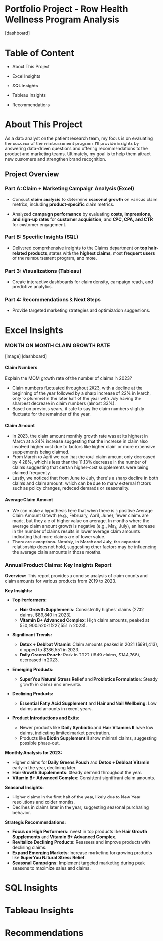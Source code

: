 # Portfolio Project - Row Health Wellness Program Analysis

  

[dashboard]

  

# Table of Content

  

- About This Project

- Excel Insights

- SQL Insights

- Tableau Insights

- Recommendations

  

# About This Project

  

As a data analyst on the patient research team, my focus is on evaluating the success of the reimbursement program. I’ll provide insights by answering data-driven questions and offering recommendations to the product and marketing teams. Ultimately, my goal is to help them attract new customers and strengthen brand recognition.

  

## Project Overview

  

### Part A: Claim + Marketing Campaign Analysis (Excel)

- Conduct **claim analysis** to determine **seasonal growth** on various claim metrics, including **product-specific** claim metrics.

- Analyzed **campaign performance** by evaluating **costs, impressions, and sign-up rates** for **customer acquisition**, and **CPC, CPA, and CTR** for customer engagement.

  

### Part B: Specific Insights (SQL)

  

- Delivered comprehensive insights to the Claims department on **top hair-related products**, states with the **highest claims**, most **frequent users** of the reimbursement program, and more.

  

### Part 3: Visualizations (Tableau)

  

- Create interactive dashboards for claim density, campaign reach, and predictive analytics.

  

### Part 4: Recommendations & Next Steps

  

- Provide targeted marketing strategies and optimization suggestions.

  

# Excel Insights

  

### MONTH ON MONTH CLAIM GROWTH RATE

[image]
[dashboard]

#### Claim Numbers

Explain the MOM growth rate of the number of claims in 2023?

- Claim numbers fluctuated throughout 2023, with a decline at the beginning of the year followed by a sharp increase of 22% in March, only to plummet in the later half of the year with July having the sharpest decrease in claim numbers (almost 33%). 
- Based on previous years, it safe to say the claim numbers slightly fluctuate for the remainder of the year. 

#### Claim Amount

- In 2023, the claim amount monthly growth rate was at its highest in March at a 24% increase suggesting that the increase in claim also involved higher cost due to factors like higher claim or more expensive supplements being claimed.
- From March to April we can that the total claim amount only decreased by 4.28%, which is less than the 11.13% decrease in the number of claims suggesting that certain higher-cost supplements were being claimed frequently.
- Lastly, we noticed that from June to July, there's a sharp decline in both claims and claim amount, which can be due to many external factors such as policy changes, reduced demands or seasonality.

  
#### Average Claim Amount

- We can make a hypothesis here that when there is a positive Average Claim Amount Growth (e.g., February, April, June), fewer claims are made, but they are of higher value on average. In months where the average claim amount growth is negative (e.g., May, July), an increase in the number of claims results in lower average claim amounts, indicating that more claims are of lower value.
- There are exceptions. Notably, in March and July, the expected relationship does not hold, suggesting other factors may be influencing the average claim amounts in those months.


### Annual Product Claims: Key Insights Report

**Overview:** This report provides a concise analysis of claim counts and claim amounts for various products from 2019 to 2023.

**Key Insights:**

-   **Top Performers:**
    
    -   **Hair Growth Supplements**: Consistently highest claims (2732 claims, $89,840 in 2023).
    -   **Vitamin B+ Advanced Complex**: High claim amounts, peaked at $550,900 in 2021 ($227,551 in 2023).
-   **Significant Trends:**
    
    -   **Detox + Debloat Vitamin**: Claim amounts peaked in 2021 ($691,413), dropped to $286,551 in 2023.
    -   **Daily Greens Pouch**: Peak in 2022 (1849 claims, $144,766), decreased in 2023.
-   **Emerging Products:**
    
    -   **SuperYou Natural Stress Relief** and **Probiotics Formulation**: Steady growth in claims and amounts.
-   **Declining Products:**
    
    -   **Essential Fatty Acid Supplement** and **Hair and Nail Wellbeing**: Low claims and amounts in recent years.
-   **Product Introductions and Exits:**
    
    -   Newer products like **Daily Synbiotic** and **Hair Vitamins II** have low claims, indicating limited market penetration.
    -   Products like **Biotin Supplement II** show minimal claims, suggesting possible phase-out.

**Monthly Analysis for 2023:**

-   Higher claims for **Daily Greens Pouch** and **Detox + Debloat Vitamin** early in the year, declining later.
-   **Hair Growth Supplements**: Steady demand throughout the year.
-   **Vitamin B+ Advanced Complex**: Consistent significant claim amounts.

**Seasonal Insights:**

-   Higher claims in the first half of the year, likely due to New Year resolutions and colder months.
-   Declines in claims later in the year, suggesting seasonal purchasing behavior.

**Strategic Recommendations:**

-   **Focus on High Performers**: Invest in top products like **Hair Growth Supplements** and **Vitamin B+ Advanced Complex**.
-   **Revitalize Declining Products**: Reassess and improve products with declining claims.
-   **Expand Emerging Markets**: Increase marketing for growing products like **SuperYou Natural Stress Relief**.
-   **Seasonal Campaigns**: Implement targeted marketing during peak seasons to maximize sales and claims.


  

# SQL Insights

# Tableau Insights

# Recommendations
